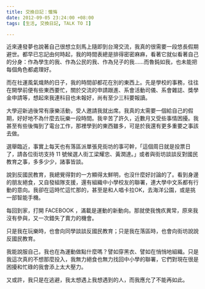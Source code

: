 ```yaml
---
title: 交換日記：懺悔
date: 2012-09-05 23:24:00 +08:00
tags: [生活, 交換日記, TALK TO I]

---
```


近來連發夢也說著自己很想立刻馬上隨即到台灣交流，我真的很需要一段悠長假期避世。都早已忘記由何時起，我的時間表總是排得密密麻麻，看著它就似看著自己的分身：作為學生的我、作為公民的我、作為兒子的我……而魯鈍如我，也未能把每個角色都處理好。  
  
而在社運風氣熾熱的日子，我的時間卻都花在別的東西上。先是學校的事務，往往在開學前便有些東西要忙，關於交流的申請跟進、系會活動司儀、系會雜誌、獎學金申請等，想起來我連科目也未報好，尚有至少三科要報讀。  
  
大學迎新過後常有康樂活動，受人邀請我就出席。我真的太需要一個給自己的假期，好好地不為什麼去玩樂一段時間。我辛苦了許久，近數月又受些事情困擾。我甚至有些後悔到了電台工作，那裡學到的東西雖多，可是於我還有更多重要之事該去做。  
  
選舉臨近，事實上每天也有落區派單張見街坊的事可幹，「這個周日就是投票日了，請各位街坊支持 11 號候選人街工梁耀忠、黃潤達。」或者與街坊談談反對國民教育之事，多多少少，諸事皆談。  
  
說到反國民教育，我總覺得對的一方顯得太鮮明，也沒什麼好討論的了。看到身邊的朋友絕食，又自發組隊支援，還有組織中小學校友的聯署，連大學中文系都有行動的意向。我卻在這時忙這忙那的，甚至是和人唱卡拉OK，去海洋公園，或是挑一部智能手機。  
  
每回到家，打開 FACEBOOK ，滿載是運動的新動向。那就使我愧疚異常，原來我沒有參與，又一次錯失了賣力的機會。  
  
只是我在玩樂時，也會向同學談談反國民教育；只是我在落區時，也會向街坊說說反國民教育。  
  
我能說服自己，我也在為運動做點什麼嗎？譬如穿黑衣、譬如在悄悄地組織。只是我這次真的不想那麼投入，我無力絕食也無力找回中小學的聯署，它們對現在很是困擾和忙碌的我會添上太大壓力。  
  
又或許，我只是在逃避，我太想遇上我想遇到的人，而我應允了不能再如此。
